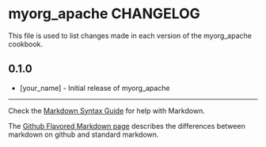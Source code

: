 myorg_apache CHANGELOG
======================

This file is used to list changes made in each version of the myorg_apache cookbook.

0.1.0
-----
- [your_name] - Initial release of myorg_apache

- - -
Check the [Markdown Syntax Guide](http://daringfireball.net/projects/markdown/syntax) for help with Markdown.

The [Github Flavored Markdown page](http://github.github.com/github-flavored-markdown/) describes the differences between markdown on github and standard markdown.
